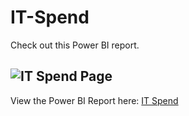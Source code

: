 # IT-Spend
Check out this Power BI report.

![IT Spend Page](https://user-images.githubusercontent.com/53662557/164953181-5e16edfb-883b-402c-82de-1dabdde1a643.png)
---
View the Power BI Report here: [IT Spend](https://app.powerbi.com/view?r=eyJrIjoiYTVjM2MyZTUtNzQ5YS00NWJhLTgwYWEtMDE3OTM1MGUxNGVlIiwidCI6ImFmN2JlMmJhLTU1OGEtNDlhMC1hYTQ2LWYxNzM0ZDJlN2UyNCJ9&embedImagePlaceholder=true)
